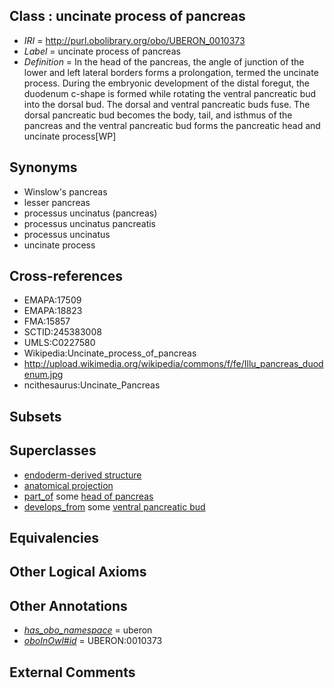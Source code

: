 
## Class : uncinate process of pancreas

 * *IRI* = http://purl.obolibrary.org/obo/UBERON_0010373
 * *Label* = uncinate process of pancreas
 * *Definition* = In the head of the pancreas, the angle of junction of the lower and left lateral borders forms a prolongation, termed the uncinate process. During the embryonic development of the distal foregut, the duodenum c-shape is formed while rotating the ventral pancreatic bud into the dorsal bud. The dorsal and ventral pancreatic buds fuse. The dorsal pancreatic bud becomes the body, tail, and isthmus of the pancreas and the ventral pancreatic bud forms the pancreatic head and uncinate process[WP]

## Synonyms

 * Winslow's pancreas
 * lesser pancreas
 * processus uncinatus (pancreas)
 * processus uncinatus pancreatis
 * processus uncinatus
 * uncinate process

## Cross-references

 * EMAPA:17509
 * EMAPA:18823
 * FMA:15857
 * SCTID:245383008
 * UMLS:C0227580
 * Wikipedia:Uncinate_process_of_pancreas
 * http://upload.wikimedia.org/wikipedia/commons/f/fe/Illu_pancreas_duodenum.jpg
 * ncithesaurus:Uncinate_Pancreas

## Subsets


## Superclasses

 * [endoderm-derived structure](../../UBERON/19/UBERON_0004119.md)
 * [anatomical projection](../../UBERON/29/UBERON_0004529.md)
 * [part_of](../../BFO/50/BFO_0000050.md) some [head of pancreas](../../UBERON/69/UBERON_0001069.md)
 * [develops_from](../../RO/02/RO_0002202.md) some [ventral pancreatic bud](../../UBERON/24/UBERON_0003924.md)

## Equivalencies


## Other Logical Axioms


## Other Annotations

 * *[has_obo_namespace](../../ce/oboInOwl#hasOBONamespace.md)* = uberon
 * *[oboInOwl#id](../../id/oboInOwl#id.md)* = UBERON:0010373

## External Comments

